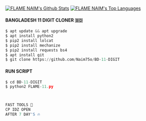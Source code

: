 <br/>
      <a href="https://github.com/Naim75o/github-readme-stats"><img alt="FLAME NAIM's Github Stats" src="https://github-readme-stats.vercel.app/api?username=Naim75o&show_icons=true&count_private=true&theme=react&hide_border=true&bg_color=0D1117" /></a>
        <a href="https://github.com/Naim75o/github-readme-stats"><img alt="FLAME NAIM's Top Languages" src="https://github-readme-stats.vercel.app/api/top-langs/?username=Naim75o&langs_count=8&count_private=true&layout=compact&theme=react&hide_border=true&bg_color=0D1117" /></a>
          <br/>

#### BANGLADESH 11 DIGIT CLONER 🇧🇩
```python
$ apt update && apt upgrade
$ apt install python2
$ pip2 install lolcat
$ pip2 install mechanize
$ pip2 install requests bs4
$ apt install git
$ git clone https://github.com/Naim75o/BD-11-DIGIT
```
#### RUN SCRIPT
```python
$ cd BD-11-DIGIT
$ python2 FLAME-11.py



FAST TOOLS 🤯
CP IDZ OPEN
AFTER 7 DAY'S 🔥


